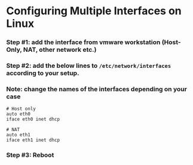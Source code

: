 # Configuring Multiple Interfaces on Linux
### Step #1: add the interface from vmware workstation (Host-Only, NAT, other network etc.)
### Step #2: add the below lines to `/etc/network/interfaces` according to your setup.
### Note: change the names of the interfaces depending on your case
```
# Host only
auto eth0
iface eth0 inet dhcp

# NAT
auto eth1
iface eth1 inet dhcp
```
### Step #3: Reboot